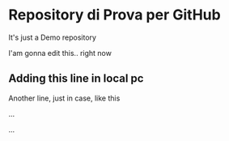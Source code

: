 # Repository di Prova per GitHub

It's just a Demo repository

I'am gonna edit this.. right now


## Adding this line in local pc

Another line, just in case, like this

...

...